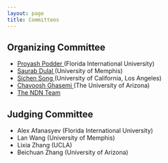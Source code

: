```yaml
---
layout: page
title: Committees
---
```


## Organizing Committee

- [ Proyash Podder ](mailto:ppodd002@fiu.edu) (Florida International University)
- [ Saurab Dulal ](mailto:sdulal@memphis.edu ) (University of Memphis)
- [ Sichen Song ](mailto:songsichen123@gmail.com) (University of California, Los Angeles)
- [ Chavoosh Ghasemi ](mailto:chghasemi@email.arizona.edu )(The University of Arizona)
- [ The NDN Team ](mailto:ndn@lists.cs.ucla.edu)

## Judging Committee
- Alex Afanasyev (Florida International University)
- Lan Wang (University of Memphis)
- Lixia Zhang (UCLA)
- Beichuan Zhang (University of Arizona) 

<!--
## Hacking Committee
TODO
-->

<!--
- Lixia Zhang (University of California, Los Angeles)
- Alex Afanasyev (Florida International University)
- Jeff Burke (UCLA REMAP)
- Davide Pesavento (NIST)
-->
